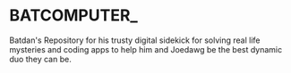 # BATCOMPUTER_
Batdan's Repository for his trusty digital sidekick for solving real life mysteries and coding apps to help him and Joedawg be the best dynamic duo they can be. 

